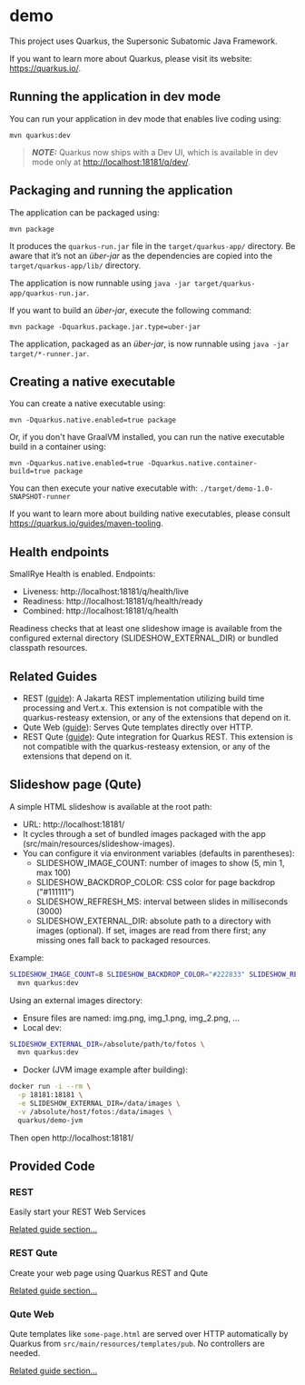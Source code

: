 # demo

This project uses Quarkus, the Supersonic Subatomic Java Framework.

If you want to learn more about Quarkus, please visit its website: <https://quarkus.io/>.

## Running the application in dev mode

You can run your application in dev mode that enables live coding using:

```shell script
mvn quarkus:dev
```

> **_NOTE:_**  Quarkus now ships with a Dev UI, which is available in dev mode only at <http://localhost:18181/q/dev/>.

## Packaging and running the application

The application can be packaged using:

```shell script
mvn package
```

It produces the `quarkus-run.jar` file in the `target/quarkus-app/` directory.
Be aware that it’s not an _über-jar_ as the dependencies are copied into the `target/quarkus-app/lib/` directory.

The application is now runnable using `java -jar target/quarkus-app/quarkus-run.jar`.

If you want to build an _über-jar_, execute the following command:

```shell script
mvn package -Dquarkus.package.jar.type=uber-jar
```

The application, packaged as an _über-jar_, is now runnable using `java -jar target/*-runner.jar`.

## Creating a native executable

You can create a native executable using:

```shell script
mvn -Dquarkus.native.enabled=true package
```

Or, if you don't have GraalVM installed, you can run the native executable build in a container using:

```shell script
mvn -Dquarkus.native.enabled=true -Dquarkus.native.container-build=true package
```

You can then execute your native executable with: `./target/demo-1.0-SNAPSHOT-runner`

If you want to learn more about building native executables, please consult <https://quarkus.io/guides/maven-tooling>.

## Health endpoints

SmallRye Health is enabled. Endpoints:

- Liveness: http://localhost:18181/q/health/live
- Readiness: http://localhost:18181/q/health/ready
- Combined: http://localhost:18181/q/health

Readiness checks that at least one slideshow image is available from the configured external directory (SLIDESHOW_EXTERNAL_DIR) or bundled classpath resources.

## Related Guides

- REST ([guide](https://quarkus.io/guides/rest)): A Jakarta REST implementation utilizing build time processing and
  Vert.x. This extension is not compatible with the quarkus-resteasy extension, or any of the extensions that depend on
  it.
- Qute Web ([guide](https://quarkiverse.github.io/quarkiverse-docs/quarkus-qute-web/dev/index.html)): Serves Qute
  templates directly over HTTP.
- REST Qute ([guide](https://quarkus.io/guides/qute-reference#rest_integration)): Qute integration for Quarkus REST.
  This extension is not compatible with the quarkus-resteasy extension, or any of the extensions that depend on it.

## Slideshow page (Qute)

A simple HTML slideshow is available at the root path:

- URL: http://localhost:18181/
- It cycles through a set of bundled images packaged with the app (src/main/resources/slideshow-images).
- You can configure it via environment variables (defaults in parentheses):
  - SLIDESHOW_IMAGE_COUNT: number of images to show (5, min 1, max 100)
  - SLIDESHOW_BACKDROP_COLOR: CSS color for page backdrop ("#111111")
  - SLIDESHOW_REFRESH_MS: interval between slides in milliseconds (3000)
  - SLIDESHOW_EXTERNAL_DIR: absolute path to a directory with images (optional). If set, images are read from there first; any missing ones fall back to packaged resources.

Example:

```bash
SLIDESHOW_IMAGE_COUNT=8 SLIDESHOW_BACKDROP_COLOR="#222833" SLIDESHOW_REFRESH_MS=2000 \
  mvn quarkus:dev
```

Using an external images directory:

- Ensure files are named: img.png, img_1.png, img_2.png, ...
- Local dev:

```bash
SLIDESHOW_EXTERNAL_DIR=/absolute/path/to/fotos \
  mvn quarkus:dev
```

- Docker (JVM image example after building):

```bash
docker run -i --rm \
  -p 18181:18181 \
  -e SLIDESHOW_EXTERNAL_DIR=/data/images \
  -v /absolute/host/fotos:/data/images \
  quarkus/demo-jvm
```

Then open http://localhost:18181/

## Provided Code

### REST

Easily start your REST Web Services

[Related guide section...](https://quarkus.io/guides/getting-started-reactive#reactive-jax-rs-resources)

### REST Qute

Create your web page using Quarkus REST and Qute

[Related guide section...](https://quarkus.io/guides/qute#type-safe-templates)

### Qute Web

Qute templates like `some-page.html` are served over HTTP automatically by Quarkus from `src/main/resources/templates/pub`.
No controllers are needed.

[Related guide section...](https://docs.quarkiverse.io/quarkus-qute-web/dev/index.html)


